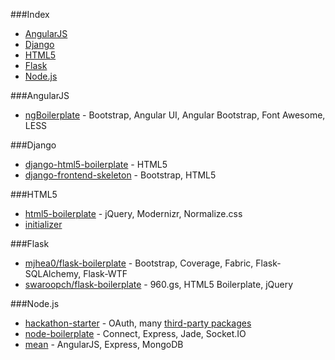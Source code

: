 ###Index
* [AngularJS](#angularjs)
* [Django](#django)
* [HTML5](#html5)
* [Flask](#flask)
* [Node.js](#node.js)


###AngularJS
* [ngBoilerplate](https://github.com/ngbp/ngbp) - Bootstrap, Angular UI, Angular Bootstrap, Font Awesome, LESS

###Django
* [django-html5-boilerplate](https://github.com/mike360/django-html5-boilerplate) - HTML5
* [django-frontend-skeleton](https://github.com/jonfaustman/django-frontend-skeleton) - Bootstrap, HTML5


###HTML5
* [html5-boilerplate](https://github.com/h5bp/html5-boilerplate/) - jQuery, Modernizr, Normalize.css
* [initializer](https://github.com/verekia/initializr)


###Flask
* [mjhea0/flask-boilerplate](https://github.com/mjhea0/flask-boilerplate) - Bootstrap, Coverage, Fabric, Flask-SQLAlchemy, Flask-WTF
* [swaroopch/flask-boilerplate](https://github.com/swaroopch/flask-boilerplate) - 960.gs, HTML5 Boilerplate, jQuery


###Node.js
* [hackathon-starter](https://github.com/sahat/hackathon-starter) - OAuth, many [third-party packages](https://github.com/sahat/hackathon-starter#list-of-packages)
* [node-boilerplate](https://github.com/robrighter/node-boilerplate) - Connect, Express, Jade, Socket.IO
* [mean](https://github.com/linnovate/mean/) - AngularJS, Express, MongoDB
